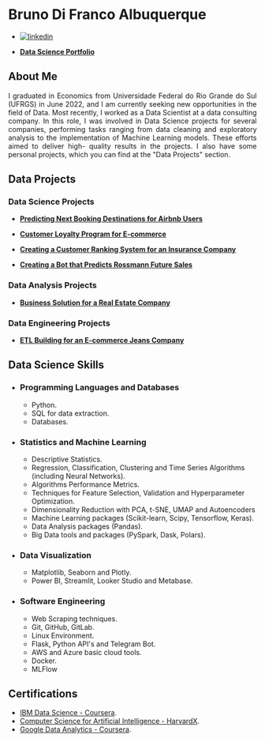 # Bruno Di Franco Albuquerque

- [![linkedin](https://img.shields.io/badge/linkedin-0A66C2?style=for-the-badge&logo=linkedin&logoColor=white)](https://www.linkedin.com/in/BrunoDiFrancoAlbuquerque/)

- [**Data Science Portfolio**](https://brunodifranco.github.io/data-science-portfolio/)

## About Me
<p align="justify"> I graduated in Economics from Universidade Federal do Rio Grande do Sul (UFRGS) in June 2022, and I am currently seeking new opportunities in the field of Data. Most recently, I worked as a Data Scientist at a data consulting company. In this role, I was involved in Data Science projects for several companies, performing tasks ranging from data cleaning and exploratory analysis to the implementation of Machine Learning models. These efforts aimed to deliver high- quality results in the projects. I also have some personal projects, which you can find at the "Data Projects" section. </p>

## Data Projects

### Data Science Projects
- [**Predicting Next Booking Destinations for Airbnb Users**](https://github.com/brunodifranco/project-airbnb-classification)

- [**Customer Loyalty Program for E-commerce**](https://github.com/brunodifranco/project-outleto-clustering)

- [**Creating a Customer Ranking System for an Insurance Company**](https://github.com/brunodifranco/project-insuricare-ranking)

- [**Creating a Bot that Predicts Rossmann Future Sales**](https://github.com/brunodifranco/project-rossmann-sales)

### Data Analysis Projects
- [**Business Solution for a Real Estate Company**](https://github.com/brunodifranco/project-house-rocket-insights)

### Data Engineering Projects
- [**ETL Building for an E-commerce Jeans Company**](https://github.com/brunodifranco/project-star-jeans-data-engineering)

## Data Science Skills

 - ### Programming Languages and Databases
    - Python.
    - SQL for data extraction.
    - Databases.

 - ### Statistics and Machine Learning
    - Descriptive Statistics.
    - Regression, Classification, Clustering and Time Series Algorithms (including Neural Networks).
    - Algorithms Performance Metrics.
    - Techniques for Feature Selection, Validation and Hyperparameter Optimization.
    - Dimensionality Reduction with PCA, t-SNE, UMAP and Autoencoders
    - Machine Learning packages (Scikit-learn, Scipy, Tensorflow, Keras).
    - Data Analysis packages (Pandas).
    - Big Data tools and packages (PySpark, Dask, Polars).

 - ### Data Visualization
    - Matplotlib, Seaborn and Plotly.
    - Power BI, Streamlit, Looker Studio and Metabase.

 - ### Software Engineering
    - Web Scraping techniques.
    - Git, GitHub, GitLab.
    - Linux Environment.
    - Flask, Python API's and Telegram Bot.
    - AWS and Azure basic cloud tools.
    - Docker.
    - MLFlow

## Certifications

  <p align="justify">
    <ul>
      <li><a href="https://coursera.org/share/9c2dcaa6bf88f4c2a82e0cd8512837d4">IBM Data Science - Coursera</a>.</li>
      <li><a href="https://credentials.edx.org/credentials/02e0e4de89884dcc872bcddb70a24b44">Computer Science for Artificial Intelligence - HarvardX</a>.</li>
      <li><a href="https://coursera.org/share/47ee58160d0d6f042c4d032f0518ce5e">Google Data Analytics - Coursera</a>.</li>
    </ul>
   </p>
